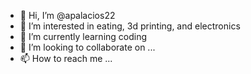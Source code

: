- 👋 Hi, I’m @apalacios22
- 👀 I’m interested in eating, 3d printing, and electronics 
- 🌱 I’m currently learning coding
- 💞️ I’m looking to collaborate on ...
- 📫 How to reach me ...

<!---
apalacios22/apalacios22 is a ✨ special ✨ repository because its `README.md` (this file) appears on your GitHub profile.
You can click the Preview link to take a look at your changes.
--->
